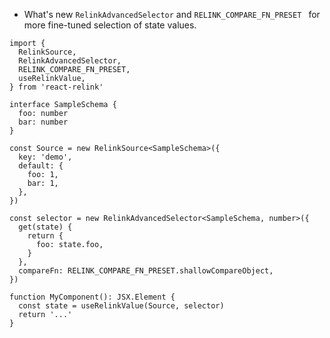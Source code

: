 * What's new `RelinkAdvancedSelector` and `RELINK_COMPARE_FN_PRESET ` for more fine-tuned selection of state values.

```tsx
import {
  RelinkSource,
  RelinkAdvancedSelector,
  RELINK_COMPARE_FN_PRESET,
  useRelinkValue,
} from 'react-relink'

interface SampleSchema {
  foo: number
  bar: number
}

const Source = new RelinkSource<SampleSchema>({
  key: 'demo',
  default: {
    foo: 1,
    bar: 1,
  },
})

const selector = new RelinkAdvancedSelector<SampleSchema, number>({
  get(state) {
    return {
      foo: state.foo,
    }
  },
  compareFn: RELINK_COMPARE_FN_PRESET.shallowCompareObject,
})

function MyComponent(): JSX.Element {
  const state = useRelinkValue(Source, selector)
  return '...'
}
```
